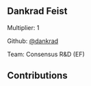 
## Dankrad Feist
Multiplier: 1

Github: [@dankrad](https://github.com/dankrad)

Team: Consensus R&D (EF)

## Contributions
